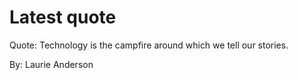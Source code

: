 # Latest quote 

Quote: Technology is the campfire around which we tell our stories. 

By: Laurie Anderson